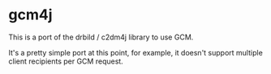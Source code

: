 gcm4j
=====

This is a port of the drbild / c2dm4j library to use GCM. 

It's a pretty simple port at this point, for example, it doesn't support multiple client recipients per GCM request.

